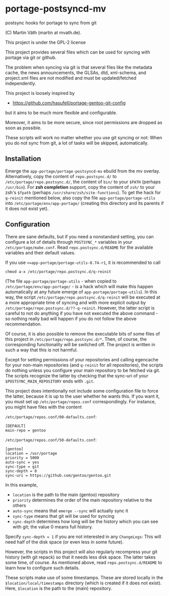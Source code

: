# portage-postsyncd-mv

postsync hooks for portage to sync from git

(C) Martin Väth (martin at mvath.de).

This project is under the GPL-2 license

This project provides several files which can be used for syncing with
portage via git or github.

The problem when syncing via git is that several files like the metadata cache,
the news announcements, the GLSAs, dtd, xml-schema, and project.xml files
are not modified and must be updated/fetched independently.

This project is loosely inspired by
-	https://github.com/hasufell/portage-gentoo-git-config

but it aims to be much more flexible and configurable.

Moreover, it aims to be more secure, since root permissions are dropped
as soon as possible.

These scripts will work no matter whether you use git syncing or not:
When you do not sync from git, a lot of tasks will be skipped, automatically.


## Installation

Emerge the `app-portage/portage-postsyncd-mv` ebuild from the mv overlay.
Alternatively, copy the content of `repo.postsync.d/` to
`/etc/portage/repo.postsync.d/`, the content of `bin/` to your `$PATH`
(perhaps `/usr/bin`). For __zsh completion__ support, copy the content of
`zsh/` to your zsh's `$fpath` (perhaps `/usr/share/zsh/site-functions`).
To get the hack for `q-reinit` mentioned below, also copy the file
`app-portage/portage-utils` into `/etc/portage/env/app-portage/`
(creating this directory and its parents if it does not exist yet).

## Configuration

There are sane defaults, but if you need a nonstandard setting,
you can configure a lot of details through `POSTSYNC_*` variables
in your `/etc/portage/make.conf`. Read `repo.postsync.d/README`
for the available variables and their default values.

If you use `<=app-portage/portage-utils-0.74-r1`, it is recommended to call
```
chmod a-x /etc/portage/repo.postsync.d/q-reinit
```

(The file `app-portage/portage-utils` - when copied to
`/etc/portage/env/app-portage/` - is a hack which will make this
happen automatically at any future emerge of `app-portage/portage-utils`).
In this way, the script `/etc/portage/repo.postsync.d/q-reinit`
will be executed at a more appropriate time of syncing and with more
explicit output by `/etc/portage/repo.postsync.d/??-q-reinit`.
However, the latter script is careful to not do anything if you have
not executed the above command - so nothing really bad will happen
if you do not follow the above recommendation.

Of course, it is also possible to remove the executable bits of some
files of this project in `/etc/portage/repo.postsync.d/*`.
Then, of course, the corresponding functionality will be switched off.
The project is written in such a way that this is not harmful.

Except for setting permissions of your repositories and
calling egencache for your non-main repositories
(and `q-reinit` for all repositories), the scripts do nothing
unless you configure your main repository to be fetched via git.
The scripts recognize the latter by checking that the sync-uri
of your `$POSTSYNC_MAIN_REPOSITORY` ends with `.git`.

This project does intentionally not include some configuration file
to force the latter, because it is up to the user whether he wants this.
If you want it, you must set up `/etc/portage/repos.conf` correspondingly.
For instance, you might have files with the content

`/etc/portage/repos.conf/00-defaults.conf`:
```
[DEFAULT]
main-repo = gentoo
```
`/etc/portage/repos.conf/50-defaults.conf`:
```
[gentoo]
location = /usr/portage
priority = 5000
auto-sync = yes
sync-type = git
sync-depth = 0
sync-uri = https://github.com/gentoo/gentoo.git
```
In this example,
- `location` is the path to the main (gentoo) repository
- `priority` determines the order of the main repository relative to the others
- `auto-sync` means that `emerge --sync` will actually sync it
- `sync-type` means that git will be used for syncing
- `sync-depth` determines how long will be the history which you can see
   with git; the value 0 means full history.

Specify `sync-depth = 1` if you are not interested in any `ChangeLogs`:
This will need half of the disk space (or even less in some future).

However, the scripts in this project will also regularly recompress your
git history (with git repack) so that it needs less disk space.
The latter takes some time, of course. As mentioned above, read
`repo.postsync.d/README` to learn how to configure such details.

These scripts make use of some timestamps.
These are stored locally in the `$location/local/timestamps` directory
(which is created if it does not exist). Here, `$location` is the path to
the (main) repository.
